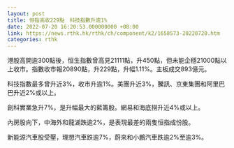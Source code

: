 ```yaml
---
layout: post
title: 恒指高收229點　科技指數升逾1%
date: 2022-07-20 16:20:53.000000000 +08:00
link: https://news.rthk.hk/rthk/ch/component/k2/1658573-20220720.htm
categories: rthk
---
```


港股高開逾300點後，恒生指數曾高見21111點，升450點，但未能企穩21000點以上收市。指數收市報20890點，升229點，升幅1.11%。主板成交893億元。

科技指數最多曾升近3%，收市升逾1%。美團升近3%，騰訊、京東集團和阿里巴巴升近2%或以上。

創科實業急升7%，是升幅最大的藍籌股。網易和海底撈升近4%或以上。

內房股向下，中海外和龍湖跌逾2%，是表現最差的兩隻恒指成份股。

新能源汽車股受壓，理想汽車跌逾7%，蔚來和小鵬汽車跌逾2%至逾3%。
